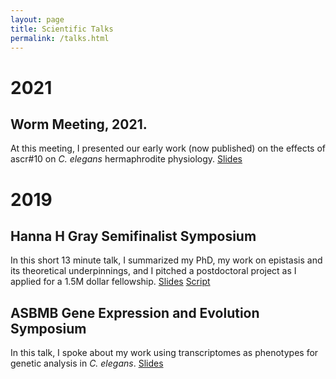 ```yaml
---
layout: page
title: Scientific Talks
permalink: /talks.html
---
```


# 2021
## Worm Meeting, 2021.
At this meeting, I presented our early work (now published) on the effects of ascr#10 on *C. elegans* hermaphrodite physiology.
[Slides](https://dangeles.github.io/talks/WormMeeting2021.pdf)

# 2019
## Hanna H Gray Semifinalist Symposium
In this short 13 minute talk, I summarized my PhD, my work on epistasis and its theoretical underpinnings, and I pitched a postdoctoral project as I applied for a 1.5M dollar fellowship.
[Slides](https://dangeles.github.io/talks/HannaHGrayTalk.pdf)
[Script](https://dangeles.github.io/talks/HannaHGrayTalk.pdf)

## ASBMB Gene Expression and Evolution Symposium
In this talk, I spoke about my work using transcriptomes as phenotypes for genetic analysis in *C. elegans*.
[Slides](https://dangeles.github.io/talks/20190509.ASBMB.TranscriptomesAsPhenotypes.pdf)
